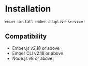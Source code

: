 # Installation

```
ember install ember-adaptive-service
```

## Compatibility

* Ember.js v2.18 or above
* Ember CLI v2.18 or above
* Node.js v8 or above

